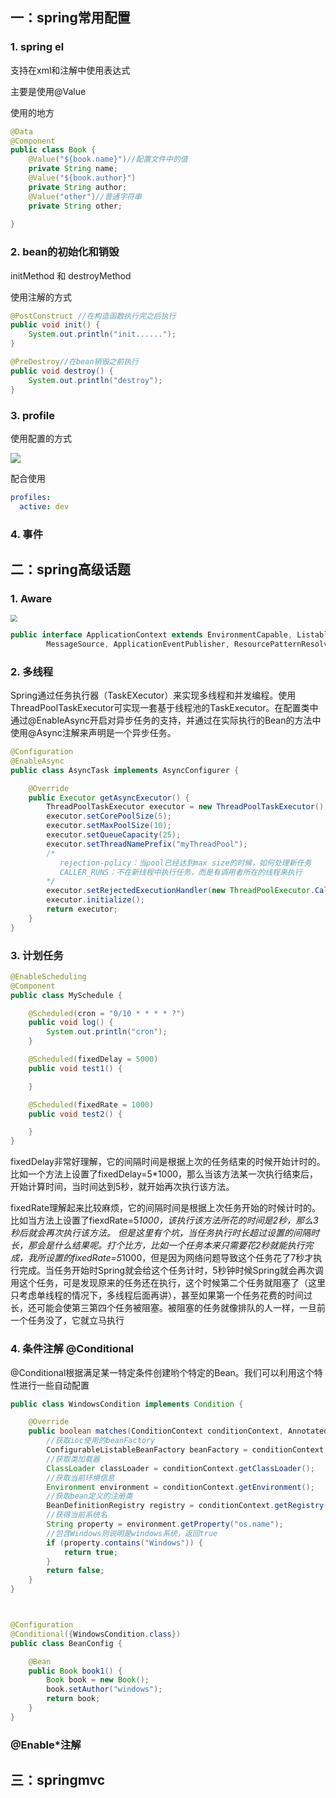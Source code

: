 ## 一：spring常用配置

### 1. spring el

支持在xml和注解中使用表达式

主要是使用@Value

使用的地方



```java
@Data
@Component
public class Book {
    @Value("${book.name}")//配置文件中的值
    private String name;
    @Value("${book.author}")
    private String author;
    @Value("other")//普通字符串
    private String other;
    
}
```

### 2. bean的初始化和销毁

initMethod 和 destroyMethod

使用注解的方式

```java
@PostConstruct //在构造函数执行完之后执行
public void init() {
    System.out.println("init......");
}

@PreDestroy//在bean销毁之前执行
public void destroy() {
    System.out.println("destroy");
}
```

### 3. profile

使用配置的方式

![](D:\MyWork\MarkDownPicture\spring\profile.png)

配合使用

```yml
profiles:
  active: dev
```

### 4. 事件

## 二：spring高级话题

### 1. Aware

<img src="D:\MyWork\MarkDownPicture\spring\aware.png" style="zoom:67%;" />

```java
public interface ApplicationContext extends EnvironmentCapable, ListableBeanFactory, HierarchicalBeanFactory,
		MessageSource, ApplicationEventPublisher, ResourcePatternResolver
```

### 2. 多线程

Spring通过任务执行器（TaskEXecutor）来实现多线程和并发编程。使用ThreadPoolTaskExecutor可实现一套基于线程池的TaskExecutor。在配置类中通过@EnableAsync开启对异步任务的支持，并通过在实际执行的Bean的方法中使用@Async注解来声明是一个异步任务。

```java
@Configuration
@EnableAsync
public class AsyncTask implements AsyncConfigurer {

    @Override
    public Executor getAsyncExecutor() {
        ThreadPoolTaskExecutor executor = new ThreadPoolTaskExecutor();
        executor.setCorePoolSize(5);
        executor.setMaxPoolSize(10);
        executor.setQueueCapacity(25);
        executor.setThreadNamePrefix("myThreadPool");
        /*
           rejection-policy：当pool已经达到max size的时候，如何处理新任务
           CALLER_RUNS：不在新线程中执行任务，而是有调用者所在的线程来执行
        */
        executor.setRejectedExecutionHandler(new ThreadPoolExecutor.CallerRunsPolicy());
        executor.initialize();
        return executor;
    }
}
```



### 3. 计划任务

```java
@EnableScheduling
@Component
public class MySchedule {

    @Scheduled(cron = "0/10 * * * * ?")
    public void log() {
        System.out.println("cron");
    }

    @Scheduled(fixedDelay = 5000)
    public void test1() {

    }

    @Scheduled(fixedRate = 1000)
    public void test2() {

    }
}
```

fixedDelay非常好理解，它的间隔时间是根据上次的任务结束的时候开始计时的。比如一个方法上设置了fixedDelay=5*1000，那么当该方法某一次执行结束后，开始计算时间，当时间达到5秒，就开始再次执行该方法。

fixedRate理解起来比较麻烦，它的间隔时间是根据上次任务开始的时候计时的。比如当方法上设置了fiexdRate=5*1000，该执行该方法所花的时间是2秒，那么3秒后就会再次执行该方法。
但是这里有个坑，当任务执行时长超过设置的间隔时长，那会是什么结果呢。打个比方，比如一个任务本来只需要花2秒就能执行完成，我所设置的fixedRate=5*1000，但是因为网络问题导致这个任务花了7秒才执行完成。当任务开始时Spring就会给这个任务计时，5秒钟时候Spring就会再次调用这个任务，可是发现原来的任务还在执行，这个时候第二个任务就阻塞了（这里只考虑单线程的情况下，多线程后面再讲），甚至如果第一个任务花费的时间过长，还可能会使第三第四个任务被阻塞。被阻塞的任务就像排队的人一样，一旦前一个任务没了，它就立马执行

### 4. 条件注解 @Conditional

@Conditional根据满足某一特定条件创建哟个特定的Bean。我们可以利用这个特性进行一些自动配置

```java
public class WindowsCondition implements Condition {

    @Override
    public boolean matches(ConditionContext conditionContext, AnnotatedTypeMetadata metadata) {
        //获取ioc使用的beanFactory
        ConfigurableListableBeanFactory beanFactory = conditionContext.getBeanFactory();
        //获取类加载器
        ClassLoader classLoader = conditionContext.getClassLoader();
        //获取当前环境信息
        Environment environment = conditionContext.getEnvironment();
        //获取bean定义的注册类
        BeanDefinitionRegistry registry = conditionContext.getRegistry();
        //获得当前系统名
        String property = environment.getProperty("os.name");
        //包含Windows则说明是windows系统，返回true
        if (property.contains("Windows")) {
            return true;
        }
        return false;
    }
}



@Configuration
@Conditional({WindowsCondition.class})
public class BeanConfig {

    @Bean
    public Book book1() {
        Book book = new Book();
        book.setAuthor("windows");
        return book;
    }
}
```

### @Enable*注解

## 三：springmvc

